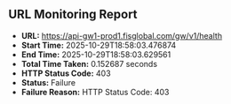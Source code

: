 ## URL Monitoring Report

- **URL:** https://api-gw1-prod1.fisglobal.com/gw/v1/health
- **Start Time:** 2025-10-29T18:58:03.476874
- **End Time:** 2025-10-29T18:58:03.629561
- **Total Time Taken:** 0.152687 seconds
- **HTTP Status Code:** 403
- **Status:** Failure
- **Failure Reason:** HTTP Status Code: 403
